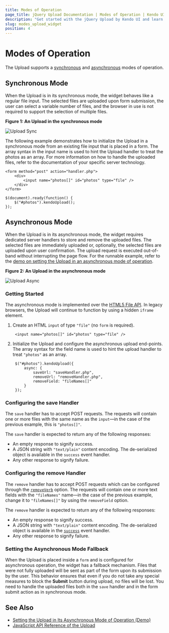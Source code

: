 ```yaml
---
title: Modes of Operation
page_title: jQuery Upload Documentation | Modes of Operation | Kendo UI
description: "Get started with the jQuery Upload by Kendo UI and learn how to upload files in its synchronous or asynchronous mode of operation."
slug: modes_upload_widget
position: 4
---
```


# Modes of Operation

The Upload supports a [synchronous](#synchronous-mode) and [asynchronous](#ssynchronous-mode) modes of operation.

## Synchronous Mode

When the Upload is in its synchronous mode, the widget behaves like a regular file input. The selected files are uploaded upon form submission, the user can select a variable number of files, and the browser in use is not required to support the selection of multiple files.

**Figure 1: An Upload in the synchronous mode**

![Upload Sync](upload-sync.png)

The following example demonstrates how to initialize the Upload in a synchronous mode from an existing file input that is placed in a form. The array syntax in the input name is used to hint the Upload handler to treat the photos as an array. For more information on how to handle the uploaded files, refer to the documentation of your specific server technology.

    <form method="post" action="handler.php">
        <div>
            <input name="photos[]" id="photos" type="file" />
        </div>
    </form>

    $(document).ready(function() {
        $("#photos").kendoUpload();
    });

## Asynchronous Mode

When the Upload is in its asynchronous mode, the widget requires dedicated server handlers to store and remove the uploaded files. The selected files are immediately uploaded or, optionally, the selected files are uploaded upon user confirmation. The upload request is executed out-of-band without interrupting the page flow. For the runnable example, refer to the [demo on setting the Upload in an asynchronous mode of operation](https://demos.telerik.com/kendo-ui/upload/async).

**Figure 2: An Upload in the asynchronous mode**

![Upload Async](upload-async.png)

### Getting Started

The asynchronous mode is implemented over the [HTML5 File API](https://en.wikipedia.org/wiki/HTML5_File_API). In legacy browsers, the Upload will continue to function by using a hidden `iframe` element.

1. Create an HTML `input` of type `"file"` (no `form` is required).

        <input name="photos[]" id="photos" type="file" />

2. Initialize the Upload and configure the asynchronous upload end-points. The array syntax for the field name is used to hint the upload handler to treat `"photos"` as an array.

        $("#photos").kendoUpload({
            async: {
                saveUrl: "saveHandler.php",
                removeUrl: "removeHandler.php",
                removeField: "fileNames[]"
            }
        });

### Configuring the save Handler

The `save` handler has to accept POST requests. The requests will contain one or more files with the same name as the `input`&mdash;in the case of the previous example, this is `"photos[]"`.

The `save` handler is expected to return any of the following responses:

* An empty response to signify success.
* A JSON string with `"text/plain"` content encoding. The de-serialized object is available in the `success` event handler.
* Any other response to signify failure.

### Configuring the remove Handler

The `remove` handler has to accept POST requests which can be configured through the [`removeVerb`](/api/javascript/ui/upload/configuration/async.removeverb) option. The requests will contain one or more text fields with the `"fileNames"` name&mdash;in the case of the previous example, change it to `"fileNames[]"` by using the `removeField` option.

The `remove` handler is expected to return any of the following responses:

* An empty response to signify success.
* A JSON string with `"text/plain"` content encoding. The de-serialized object is available in the [`success`](/api/javascript/ui/upload/events/success) event handler.
* Any other response to signify failure.

### Setting the Asynchronous Mode Fallback

When the Upload is placed inside a `form` and is configured for asynchronous operation, the widget has a fallback mechanism. Files that were not fully uploaded will be sent as part of the form upon its submission by the user. This behavior ensures that even if you do not take any special measures to block the **Submit** button during upload, no files will be lost. You need to handle the uploaded files both in the `save` handler and in the form submit action as in synchronous mode.

## See Also

* [Setting the Upload in Its Asynchronous Mode of Operation (Demo)](https://demos.telerik.com/kendo-ui/upload/async)
* [JavaScript API Reference of the Upload](/api/javascript/ui/upload)
